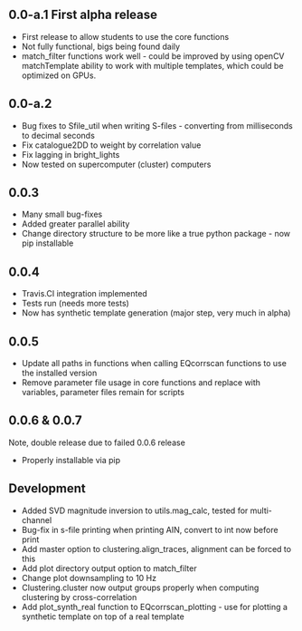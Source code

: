 ## 0.0-a.1 First alpha release
* First release to allow students to use the core functions
* Not fully functional, bigs being found daily
* match_filter functions work well - could be improved by using openCV matchTemplate ability to work with multiple templates, which could be optimized on GPUs.

## 0.0-a.2
* Bug fixes to Sfile_util when writing S-files - converting from milliseconds to decimal seconds
* Fix catalogue2DD to weight by correlation value
* Fix lagging in bright_lights
* Now tested on supercomputer (cluster) computers

## 0.0.3
* Many small bug-fixes
* Added greater parallel ability
* Change directory structure to be more like a true python package - now pip installable

## 0.0.4
* Travis.CI integration implemented
* Tests run (needs more tests)
* Now has synthetic template generation (major step, very much in alpha)

## 0.0.5
* Update all paths in functions when calling EQcorrscan functions to use the installed version
* Remove parameter file usage in core functions and replace with variables, parameter files remain for scripts

## 0.0.6 & 0.0.7
Note, double release due to failed 0.0.6 release
* Properly installable via pip

## Development
* Added SVD magnitude inversion to utils.mag_calc, tested for multi-channel
* Bug-fix in s-file printing when printing AIN, convert to int now before print
* Add master option to clustering.align_traces, alignment can be forced to this
* Add plot directory output option to match_filter
* Change plot downsampling to 10 Hz
* Clustering.cluster now output groups properly when computing clustering by cross-correlation
* Add plot_synth_real function to EQcorrscan_plotting - use for plotting a synthetic template on top of a real template
